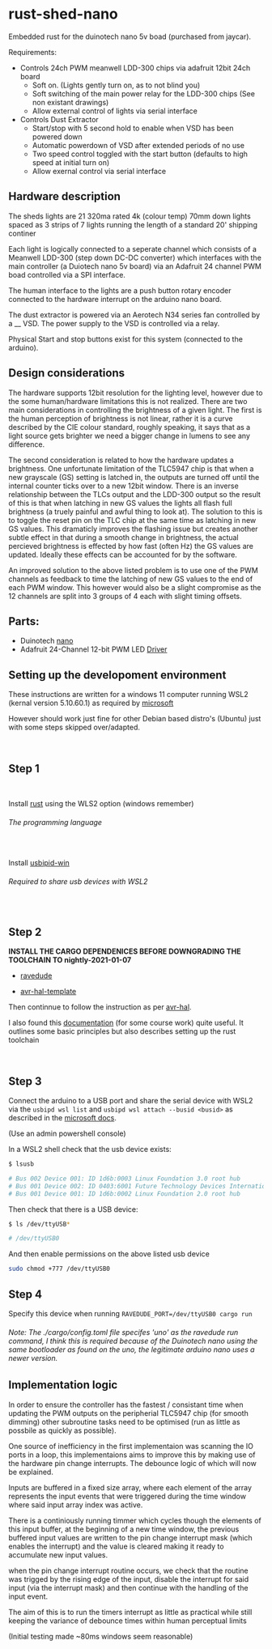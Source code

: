 # rust-shed-nano

Embedded rust for the duinotech nano 5v boad (purchased from jaycar).

Requirements:

- Controls 24ch PWM meanwell LDD-300 chips via adafruit 12bit 24ch board
  - Soft on. (Lights gently turn on, as to not blind you)
  - Soft switching of the main power relay for the LDD-300 chips (See non existant drawings)
  - Allow external control of lights via serial interface
- Controls Dust Extractor
  - Start/stop with 5 second hold to enable when VSD has been powered down
  - Automatic powerdown of VSD after extended periods of no use
  - Two speed control toggled with the start button (defaults to high speed at initial turn on)
  - Allow exernal control via serial interface

## Hardware description

The sheds lights are 21 320ma rated 4k (colour temp) 70mm down lights spaced as 3 strips of 7 lights running the length of a standard 20' shipping continer

Each light is logically connected to a seperate channel which consists of a Meanwell LDD-300 (step down DC-DC converter) which interfaces with the main controller (a Duiotech nano 5v board) via an Adafruit 24 channel PWM boad controlled via a SPI interface.

The human interface to the lights are a push button rotary encoder connected to the hardware interrupt on the arduino nano board.

The dust extractor is powered via an Aerotech N34 series fan controlled by a \_\_ VSD. The power supply to the VSD is controlled via a relay.

Physical Start and stop buttons exist for this system (connected to the arduino).

## Design considerations

The hardware supports 12bit resolution for the lighting level, however due to the some human/hardware limitations this is not realized. There are two main considerations in controlling the brightness of a given light. The first is the human perception of brightness is not linear, rather it is a curve described by the CIE colour standard, roughly speaking, it says that as a light source gets brighter we need a bigger change in lumens to see any difference.

The second consideration is related to how the hardware updates a brightness. One unfortunate limitation of the TLC5947 chip is that when a new grayscale (GS) setting is latched in, the outputs are turned off until the internal counter ticks over to a new 12bit window. There is an inverse relationship between the TLCs output and the LDD-300 output so the result of this is that when latching in new GS values the lights all flash full brightness (a truely painful and awful thing to look at). The solution to this is to toggle the reset pin on the TLC chip at the same time as latching in new GS values. This dramaticly improves the flashing issue but creates another subtle effect in that during a smooth change in brightness, the actual percieved brightness is effected by how fast (often Hz) the GS values are updated. Ideally these effects can be accounted for by the software.

An improved solution to the above listed problem is to use one of the PWM channels as feedback to time the latching of new GS values to the end of each PWM window. This however would also be a slight compromise as the 12 channels are split into 3 groups of 4 each with slight timing offsets.

## Parts:

- Duinotech [nano](https://www.jaycar.com.au/duinotech-nano-board-arduino-compatible/p/XC4414)
- Adafruit 24-Channel 12-bit PWM LED [Driver](https://www.adafruit.com/product/1429)

## Setting up the developoment environment

These instructions are written for a windows 11 computer running WSL2 (kernal version 5.10.60.1) as required by [microsoft](https://devblogs.microsoft.com/commandline/connecting-usb-devices-to-wsl/)

However should work just fine for other Debian based distro's (Ubuntu) just with some steps skipped over/adapted.

<br/>

## Step 1

<br/>

Install [rust](https://www.rust-lang.org/tools/install) using the WLS2 option (windows remember)

###### The programming language

<br/>

Install [usbipid-win](https://github.com/dorssel/usbipd-win/releases)

###### Required to share usb devices with WSL2

<br/>

## Step 2

**INSTALL THE CARGO DEPENDENICES BEFORE DOWNGRADING THE TOOLCHAIN TO nightly-2021-01-07**

- [ravedude](https://github.com/Rahix/avr-hal/blob/main/ravedude)

- [avr-hal-template](https://github.com/Rahix/avr-hal-template)

Then continnue to follow the instruction as per [avr-hal](https://github.com/Rahix/avr-hal).

I also found this [documentation](https://rustduino.shivammalhotra.dev/install) (for some course work) quite useful. It outlines some basic principles but also describes setting up the rust toolchain

<br/>

## Step 3

Connect the arduino to a USB port and share the serial device with WSL2 via the
`usbipd wsl list` and `usbipd wsl attach --busid <busid>` as described in the [microsoft docs](https://devblogs.microsoft.com/commandline/connecting-usb-devices-to-wsl/).

(Use an admin powershell console)

In a WSL2 shell check that the usb device exists:

```bash
$ lsusb

# Bus 002 Device 001: ID 1d6b:0003 Linux Foundation 3.0 root hub
# Bus 001 Device 002: ID 0403:6001 Future Technology Devices International, Ltd FT232 Serial (UART) IC <- THIS IS THE ARDUINO
# Bus 001 Device 001: ID 1d6b:0002 Linux Foundation 2.0 root hub
```

Then check that there is a USB device:

```bash
$ ls /dev/ttyUSB*

# /dev/ttyUSB0
```

And then enable permissions on the above listed usb device

```bash
sudo chmod +777 /dev/ttyUSB0
```

## Step 4

Specify this device when running `RAVEDUDE_PORT=/dev/ttyUSB0 cargo run`

###### Note: The ./cargo/config.toml  file specifes 'uno' as the ravedude run command, I think this is required because of the Duinotech nano using the same bootloader as found on the uno, the legitimate arduino nano uses a newer version.

## Implementation logic

In order to ensure the controller has the fastest / consistant time when updating the PWM outputs on the peripherial TLC5947 chip (for smooth dimming) other subroutine tasks need to be optimised (run as little as possbile as quickly as possible). 

One source of inefficiency in the first implementaion was scanning the IO ports in a loop, this implementaions aims to improve this by making use of the hardware pin change interrupts. The debounce logic of which will now be explained.

Inputs are buffered in a fixed size array, where each element of the array represents the input events that were triggered during the time window where said input array index was active.

There is a continiously running timmer which cycles though the elements of this input buffer, at the beginning of a new time window, the previous buffered input values are written to the pin change interrupt mask (which enables the interrupt) and the value is cleared making it ready to accumulate new input values.

when the pin change interrupt routine occurs, we check that the routine was trigged by the rising edge of the input, disable the interrupt for said input (via the interrupt mask) and then continue with the handling of the input event. 

The aim of this is to run the timers interrupt as little as practical while still keeping the variance of debounce times within human perceptual limits

(Initial testing made ~80ms windows seem reasonable)
